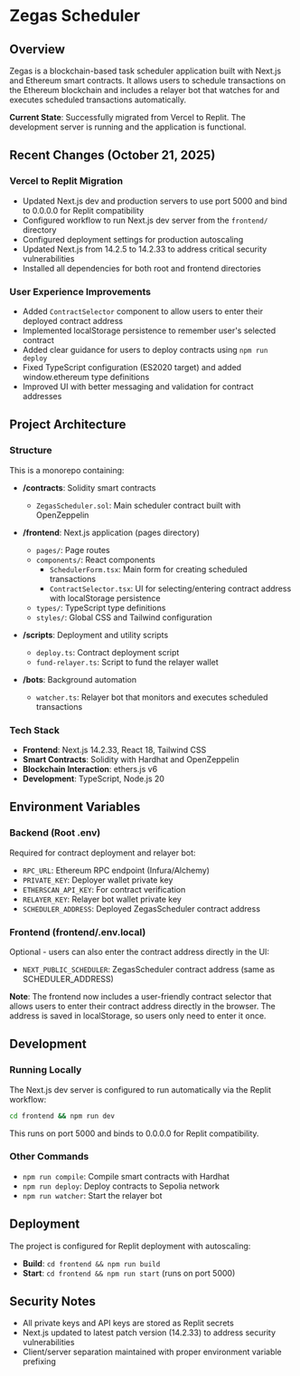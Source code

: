 # Zegas Scheduler

## Overview
Zegas is a blockchain-based task scheduler application built with Next.js and Ethereum smart contracts. It allows users to schedule transactions on the Ethereum blockchain and includes a relayer bot that watches for and executes scheduled transactions automatically.

**Current State**: Successfully migrated from Vercel to Replit. The development server is running and the application is functional.

## Recent Changes (October 21, 2025)

### Vercel to Replit Migration
- Updated Next.js dev and production servers to use port 5000 and bind to 0.0.0.0 for Replit compatibility
- Configured workflow to run Next.js dev server from the `frontend/` directory
- Configured deployment settings for production autoscaling
- Updated Next.js from 14.2.5 to 14.2.33 to address critical security vulnerabilities
- Installed all dependencies for both root and frontend directories

### User Experience Improvements
- Added `ContractSelector` component to allow users to enter their deployed contract address
- Implemented localStorage persistence to remember user's selected contract
- Added clear guidance for users to deploy contracts using `npm run deploy`
- Fixed TypeScript configuration (ES2020 target) and added window.ethereum type definitions
- Improved UI with better messaging and validation for contract addresses

## Project Architecture

### Structure
This is a monorepo containing:

- **/contracts**: Solidity smart contracts
  - `ZegasScheduler.sol`: Main scheduler contract built with OpenZeppelin
  
- **/frontend**: Next.js application (pages directory)
  - `pages/`: Page routes
  - `components/`: React components
    - `SchedulerForm.tsx`: Main form for creating scheduled transactions
    - `ContractSelector.tsx`: UI for selecting/entering contract address with localStorage persistence
  - `types/`: TypeScript type definitions
  - `styles/`: Global CSS and Tailwind configuration
  
- **/scripts**: Deployment and utility scripts
  - `deploy.ts`: Contract deployment script
  - `fund-relayer.ts`: Script to fund the relayer wallet
  
- **/bots**: Background automation
  - `watcher.ts`: Relayer bot that monitors and executes scheduled transactions

### Tech Stack
- **Frontend**: Next.js 14.2.33, React 18, Tailwind CSS
- **Smart Contracts**: Solidity with Hardhat and OpenZeppelin
- **Blockchain Interaction**: ethers.js v6
- **Development**: TypeScript, Node.js 20

## Environment Variables

### Backend (Root .env)
Required for contract deployment and relayer bot:
- `RPC_URL`: Ethereum RPC endpoint (Infura/Alchemy)
- `PRIVATE_KEY`: Deployer wallet private key
- `ETHERSCAN_API_KEY`: For contract verification
- `RELAYER_KEY`: Relayer bot wallet private key
- `SCHEDULER_ADDRESS`: Deployed ZegasScheduler contract address

### Frontend (frontend/.env.local)
Optional - users can also enter the contract address directly in the UI:
- `NEXT_PUBLIC_SCHEDULER`: ZegasScheduler contract address (same as SCHEDULER_ADDRESS)

**Note**: The frontend now includes a user-friendly contract selector that allows users to enter their contract address directly in the browser. The address is saved in localStorage, so users only need to enter it once.

## Development

### Running Locally
The Next.js dev server is configured to run automatically via the Replit workflow:
```bash
cd frontend && npm run dev
```
This runs on port 5000 and binds to 0.0.0.0 for Replit compatibility.

### Other Commands
- `npm run compile`: Compile smart contracts with Hardhat
- `npm run deploy`: Deploy contracts to Sepolia network
- `npm run watcher`: Start the relayer bot

## Deployment
The project is configured for Replit deployment with autoscaling:
- **Build**: `cd frontend && npm run build`
- **Start**: `cd frontend && npm run start` (runs on port 5000)

## Security Notes
- All private keys and API keys are stored as Replit secrets
- Next.js updated to latest patch version (14.2.33) to address security vulnerabilities
- Client/server separation maintained with proper environment variable prefixing
